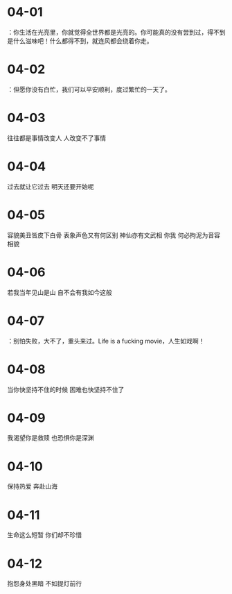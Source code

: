 # 04-01

：你生活在光亮里，你就觉得全世界都是光亮的。你可能真的没有尝到过，得不到是什么滋味吧！什么都得不到，就连风都会绕着你走。

# 04-02

：但愿你没有白忙，我们可以平安顺利，度过繁忙的一天了。

# 04-03

往往都是事情改变人 人改变不了事情

# 04-04

过去就让它过去 明天还要开始呢

# 04-05

容貌美丑皆皮下白骨 表象声色又有何区别 神仙亦有文武相 你我 何必拘泥为音容相貌

# 04-06

若我当年见山是山 自不会有我如今这般

# 04-07

：别怕失败，大不了，重头来过。Life is a fucking movie，人生如戏啊！

# 04-08

当你快坚持不住的时候 困难也快坚持不住了

# 04-09

我渴望你是救赎 也恐惧你是深渊

# 04-10

保持热爱 奔赴山海

# 04-11

生命这么短暂 你们却不珍惜

# 04-12

抱怨身处黑暗 不如提灯前行
